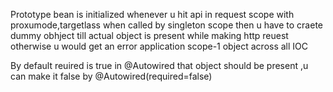 Prototype bean is initialized whenever u hit api
in request scope with proxumode,targetlass when called by singleton scope then u have to craete dummy obhject till actual object is present while making http reuest otherwise u would get an error
application scope-1 object across all IOC

By default reuired is true in @Autowired that object should be present ,u can make it false by @Autowired(required=false)

